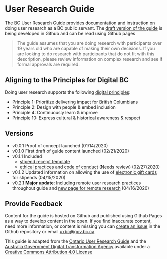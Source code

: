 # User Research Guide
The BC User Research Guide provides documentation and instruction on doing user research as a BC public servant. The [draft version of the guide](https://bcgov.github.io/user-research-guide/) is being developed in Github and can be read using Github pages 

>The guide assumes that you are doing research with participants over 19 years old who are capable of making their own decisions. If you are looking to do research with participants that do not fit with this description, please review information on complex research and see if formal approvals are required.

## Aligning to the Principles for Digital BC

Doing user research supports the following [digital principles](https://github.com/bcgov/digital-principles):

- Principle 1: Prioritize delivering impact for British Columbians
- Principle 2: Design with people & embed inclusion
- Principle 4: Continuously learn & improve
- Principle 10: Express cultural & historical awareness & respect

## Versions
- v0.0.1 Proof of concept launched (01/14/2020)
- v0.1.0 First draft of guide content launched (02/21/2020)
- v0.1.1 Included
  - [stipend receipt template](https://bcgov.github.io/user-research-guide/planning-research/compensation.html#proof-of-compensation)
  - [ethical practices](https://bcgov.github.io/user-research-guide/ethics/ethical-practices.html) and [code of conduct](https://bcgov.github.io/user-research-guide/ethics/code-of-conduct.html) (Needs review) (02/27/2020)
- v0.1.2 Updated information on allowing the use of [electronic gift cards](https://bcgov.github.io/user-research-guide/planning-research/compensation.html#electronic-gift-cards) for stipends (04/15/2020)
- v0.2.1 **Major update**: Including remote user research practices throughout guide and [new page for remote research](https://bcgov.github.io/user-research-guide/activities/remote-research.html) (04/16/2020)

## Provide Feedback

Content for the guide is hosted on Github and published using Github Pages as a way to develop content in the open. If you find inaccurate content, need more information, or content is missing you can [create an issue](https://github.com/bcgov/user-research-guide/issues/new/choose) in the Github repository or email <uxbc@gov.bc.ca>

This guide is adapted from the [Ontario User Research Guide](https://www.ontario.ca/page/user-research-guide) and the [Australia Government Digital Transformation Agency](https://www.dta.gov.au/help-and-advice/build-and-improve-services/user-research) available under a [Creative Commons Attribution 4.0 License](http://creativecommons.org/licenses/by/4.0/)

